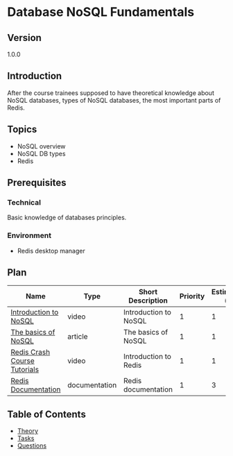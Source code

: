 # Database NoSQL Fundamentals

## Version

1.0.0

## Introduction

After the course trainees supposed to have theoretical knowledge about
NoSQL databases, types of NoSQL databases, the most important parts of Redis.

## Topics

* NoSQL overview
* NoSQL DB types
* Redis

## Prerequisites

### Technical

Basic knowledge of databases principles.

### Environment

* Redis desktop manager

## Plan

| Name                                                                                   | Type          | Short Description     | Priority | Estimation (h) |
| -------------------------------------------------------------------------------------- | ------------- | --------------------- | -------- | -------------- |
| [Introduction to NoSQL](https://www.youtube.com/watch?v=qI_g07C_Q5I)                   | video         | Introduction to NoSQL | 1        | 1              |
| [The basics of NoSQL](https://www.freecodecamp.org/news/nosql-databases-5f6639ed9574/) | article       | The basics of NoSQL   | 1        | 1              |
| [Redis Crash Course Tutorials](https://www.youtube.com/watch?v=Hbt56gFj998)            | video         | Introduction to Redis | 1        | 1              |
| [Redis Documentation](https://redis.io/documentation)                                  | documentation | Redis documentation   | 1        | 3              |

## Table of Contents

* [Theory](./theory/readme.md)
* [Tasks](./tasks/readme.md)
* [Questions](./questions/readme.md)
